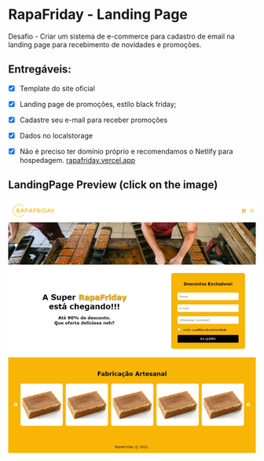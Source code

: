 # RapaFriday - Landing Page

Desafio - Criar um sistema de e-commerce para cadastro de email na landing page para recebimento de novidades e promoções.

## Entregáveis:

- [x] Template do site oficial 
- [x] Landing page de promoções, estilo black friday; 
- [x] Cadastre seu e-mail para receber promoções 
- [x] Dados no localstorage
- [x] Não é preciso ter domínio próprio e recomendamos o Netlify para hospedagem.
<a href="https://rapafriday.vercel.app/" target="_blank">rapafriday.vercel.app</a>


## LandingPage Preview (click on the image)
<a href="https://rapafriday.vercel.app/" target="_blank"><img src="./img/rapafriday-landingpage.png" alt="Visite RapaFriday"/></a>
